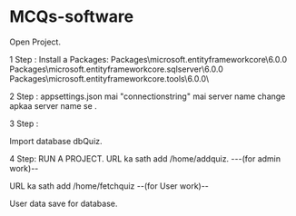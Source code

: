 # MCQs-software
Open Project.

1 Step :
Install a Packages:
Packages\microsoft.entityframeworkcore\6.0.0\
Packages\microsoft.entityframeworkcore.sqlserver\6.0.0\
Packages\microsoft.entityframeworkcore.tools\6.0.0\

2 Step :
appsettings.json mai "connectionstring" mai server name change apkaa server name se .

3 Step :

Import database dbQuiz.

4 Step:
RUN A PROJECT.
URL ka sath add /home/addquiz.   ---(for admin work)--

URL ka sath add /home/fetchquiz  --(for User work)--

User data save for database.



